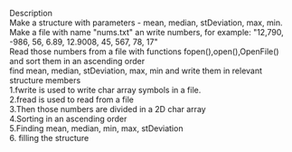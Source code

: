   Description     
Make a structure with parameters - mean, median, stDeviation, max, min.     
Make a file with name "nums.txt" an write numbers, for example: "12,790, -986, 56, 6.89, 12.9008, 45, 567, 78, 17"      
Read those numbers from a file with functions fopen(),open(),OpenFile() and sort them in an ascending order     
find mean, median, stDeviation, max, min and write them in relevant structure members   
1.fwrite is used to write char array symbols in a file.     
2.fread is used to read from a file      
3.Then those numbers are divided in a 2D char array     
4.Sorting in an ascending order     
5.Finding mean, median, min, max, stDeviation   
6. filling the structure      
